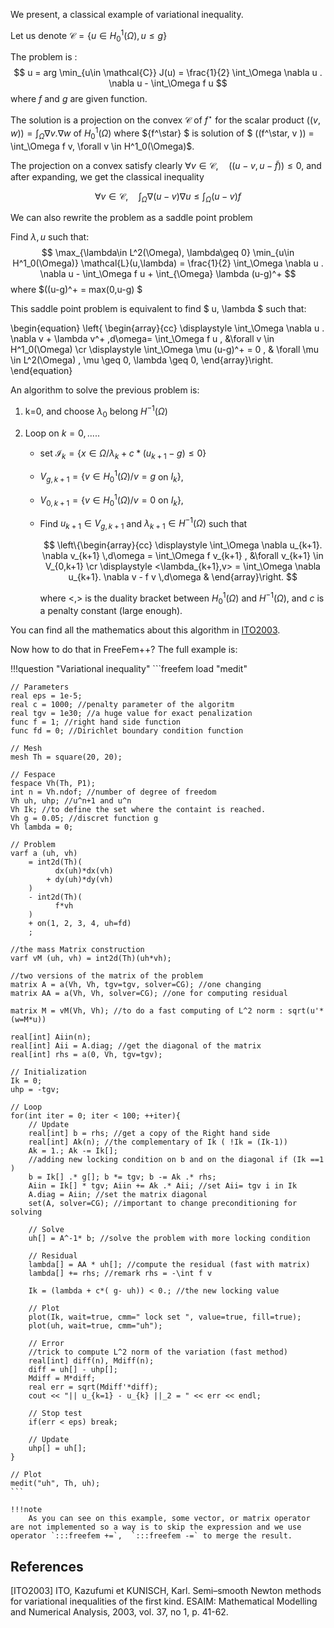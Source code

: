 We present, a classical example of variational inequality.

Let us denote $\mathcal{C} = \{ u\in H^1_0(\Omega), u \le g \}$

The problem is :
$$
u = arg \min_{u\in \mathcal{C}} J(u) = \frac{1}{2} \int_\Omega \nabla u . \nabla u - \int_\Omega f u
$$
where $f$ and $g$ are given function.

The solution is a projection on the convex $\mathcal{C}$ of $f^\star$ for the scalar product $((v,w)) = \int_\Omega \nabla v . \nabla w$ of $H^1_0(\Omega)$ where ${f^\star} $ is solution of $ ((f^\star, v )) = \int_\Omega f v, \forall v \in H^1_0(\Omega)$.

The projection on a convex satisfy clearly $\forall v \in \mathcal{C}, \quad (( u -v , u - \tilde{f} )) \leq 0$, and after expanding, we get the classical inequality

$$
\forall v \in \mathcal{C}, \quad \int_\Omega \nabla(u -v) \nabla u \leq \int_\Omega (u-v) f
$$

We can also rewrite the problem as a saddle point problem

Find $\lambda, u$ such that:
$$
\max_{\lambda\in L^2(\Omega), \lambda\geq 0} \min_{u\in H^1_0(\Omega)} \mathcal{L}(u,\lambda) = \frac{1}{2} \int_\Omega \nabla u . \nabla u - \int_\Omega f u + \int_{\Omega} \lambda (u-g)^+
$$
where $((u-g)^+ = max(0,u-g) $

This saddle point problem is equivalent to find $ u, \lambda $ such that:

\begin{equation}
 \left\{
\begin{array}{cc}
\displaystyle \int_\Omega \nabla u . \nabla v + \lambda v^+ \,d\omega= \int_\Omega f u , &\forall v \in H^1_0(\Omega) \cr
\displaystyle \int_\Omega \mu (u-g)^+ = 0 , & \forall \mu \in L^2(\Omega) , \mu \geq 0, \lambda \geq 0,
 \end{array}\right.
\end{equation}

An algorithm to solve the previous problem is:

1. k=0, and choose $\lambda_0$ belong $H^{-1}(\Omega)$

2. Loop on $k = 0, .....$

	* set $\mathcal{I}_{k} = \{ x \in \Omega / \lambda_{k} + c * ( u_{k+1} - g) \leq 0 \}$
	* $V_{g,k+1} = \{ v\in H^1_0(\Omega) / v = g$ on ${I}_{k} \}$,
	* $V_{0,k+1} = \{ v\in H^1_0(\Omega) / v = 0$ on ${I}_{k} \}$,
	* Find $u_{k+1} \in V_{g,k+1}$ and $\lambda_{k+1} \in H^{-1}(\Omega)$ such that

		$$
		\left\{\begin{array}{cc}
		\displaystyle \int_\Omega \nabla u_{k+1}. \nabla v_{k+1} \,d\omega = \int_\Omega f v_{k+1} , &\forall v_{k+1} \in V_{0,k+1} \cr
		\displaystyle <\lambda_{k+1},v> = \int_\Omega \nabla u_{k+1}. \nabla v - f v \,d\omega &
		 \end{array}\right.
		$$

		where $<,>$ is the duality bracket between $H^{1}_0(\Omega)$ and $H^{-1}(\Omega)$, and $c$ is a penalty constant (large enough).

You can find all the mathematics about this algorithm in [ITO2003](#ITO2003).

Now how to do that in FreeFem++? The full example is:

!!!question "Variational inequality"
	```freefem
	load "medit"

	// Parameters
	real eps = 1e-5;
	real c = 1000; //penalty parameter of the algoritm
	real tgv = 1e30; //a huge value for exact penalization
	func f = 1; //right hand side function
	func fd = 0; //Dirichlet boundary condition function

	// Mesh
	mesh Th = square(20, 20);

	// Fespace
	fespace Vh(Th, P1);
	int n = Vh.ndof; //number of degree of freedom
	Vh uh, uhp; //u^n+1 and u^n
	Vh Ik; //to define the set where the containt is reached.
	Vh g = 0.05; //discret function g
	Vh lambda = 0;

	// Problem
	varf a (uh, vh)
		= int2d(Th)(
			  dx(uh)*dx(vh)
			+ dy(uh)*dy(vh)
		)
		- int2d(Th)(
			  f*vh
		)
		+ on(1, 2, 3, 4, uh=fd)
		;

	//the mass Matrix construction
	varf vM (uh, vh) = int2d(Th)(uh*vh);

	//two versions of the matrix of the problem
	matrix A = a(Vh, Vh, tgv=tgv, solver=CG); //one changing
	matrix AA = a(Vh, Vh, solver=CG); //one for computing residual

	matrix M = vM(Vh, Vh); //to do a fast computing of L^2 norm : sqrt(u'*(w=M*u))

	real[int] Aiin(n);
	real[int] Aii = A.diag; //get the diagonal of the matrix
	real[int] rhs = a(0, Vh, tgv=tgv);

	// Initialization
	Ik = 0;
	uhp = -tgv;

	// Loop
	for(int iter = 0; iter < 100; ++iter){
		// Update
		real[int] b = rhs; //get a copy of the Right hand side
		real[int] Ak(n); //the complementary of Ik ( !Ik = (Ik-1))
		Ak = 1.; Ak -= Ik[];
		//adding new locking condition on b and on the diagonal if (Ik ==1 )
		b = Ik[] .* g[]; b *= tgv; b -= Ak .* rhs;
		Aiin = Ik[] * tgv; Aiin += Ak .* Aii; //set Aii= tgv i in Ik
		A.diag = Aiin; //set the matrix diagonal
		set(A, solver=CG); //important to change preconditioning for solving

		// Solve
		uh[] = A^-1* b; //solve the problem with more locking condition

		// Residual
		lambda[] = AA * uh[]; //compute the residual (fast with matrix)
		lambda[] += rhs; //remark rhs = -\int f v

		Ik = (lambda + c*( g- uh)) < 0.; //the new locking value

		// Plot
		plot(Ik, wait=true, cmm=" lock set ", value=true, fill=true);
		plot(uh, wait=true, cmm="uh");

		// Error
		//trick to compute L^2 norm of the variation (fast method)
		real[int] diff(n), Mdiff(n);
		diff = uh[] - uhp[];
		Mdiff = M*diff;
		real err = sqrt(Mdiff'*diff);
		cout << "|| u_{k=1} - u_{k} ||_2 = " << err << endl;

		// Stop test
		if(err < eps) break;

		// Update
		uhp[] = uh[];
	}

	// Plot
	medit("uh", Th, uh);
	```

	!!!note
		As you can see on this example, some vector, or matrix operator are not implemented so a way is to skip the expression and we use operator `:::freefem +=`,  `:::freefem -=` to merge the result.

## References

<a name="ITO2003">[ITO2003]</a> ITO, Kazufumi et KUNISCH, Karl. Semi–smooth Newton methods for variational inequalities of the first kind. ESAIM: Mathematical Modelling and Numerical Analysis, 2003, vol. 37, no 1, p. 41-62.
